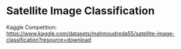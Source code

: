 # Satellite Image Classification
Kaggle Competition: https://www.kaggle.com/datasets/mahmoudreda55/satellite-image-classification?resource=download
